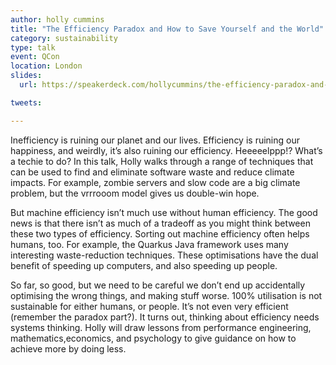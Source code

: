 ```yaml
---
author: holly cummins
title: "The Efficiency Paradox and How to Save Yourself and the World"
category: sustainability
type: talk
event: QCon
location: London
slides:
  url: https://speakerdeck.com/hollycummins/the-efficiency-paradox-and-how-to-save-yourself-and-the-world-6597f55d-77c3-4b90-b616-6cac1a3d918f

tweets:

---
```


Inefficiency is ruining our planet and our lives. Efficiency is ruining our happiness, and weirdly, it’s also ruining our efficiency. Heeeeelppp!? What’s a techie to do? In this talk, Holly walks through a range of techniques that can be used to find and eliminate software waste and reduce climate impacts. For example, zombie servers and slow code are a big climate problem, but the vrrrooom model gives us double-win hope. 

But machine efficiency isn’t much use without human efficiency. The good news is that there isn’t as much of a tradeoff as you might think between these two types of efficiency. Sorting out machine efficiency often helps humans, too. For example, the Quarkus Java framework uses many interesting waste-reduction techniques. These optimisations have the dual benefit of speeding up computers, and also speeding up people.   

So far, so good, but we need to be careful we don’t end up accidentally optimising the wrong things, and making stuff worse. 100% utilisation is not sustainable for either humans, or people. It’s not even very efficient (remember the paradox part?). It turns out, thinking about efficiency needs systems thinking. Holly will draw lessons from performance engineering, mathematics,economics, and psychology to give guidance on how to achieve more by doing less. 